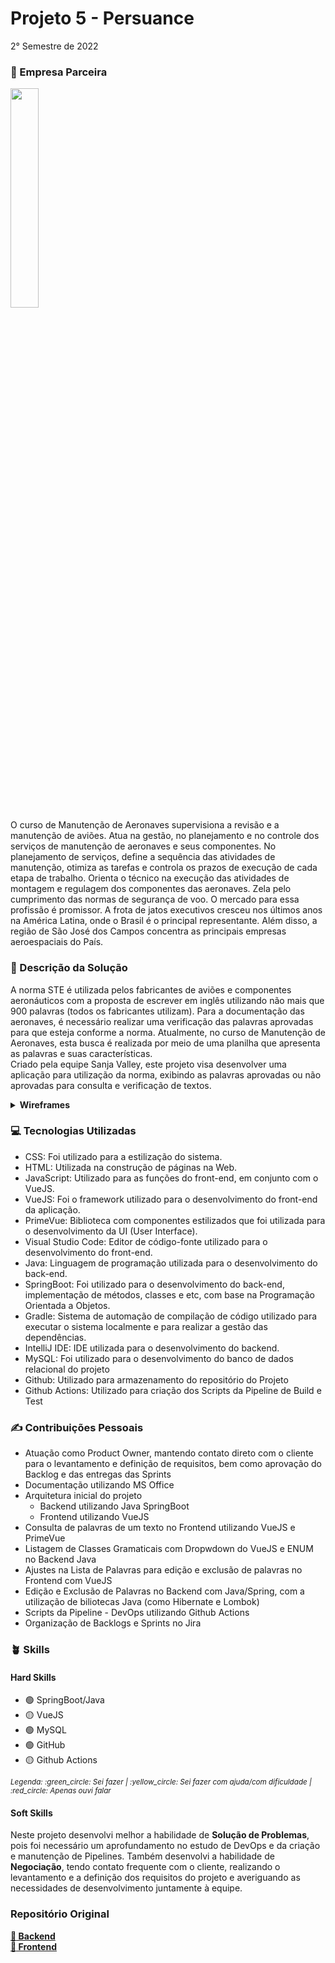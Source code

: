 # Projeto 5 - Persuance
2° Semestre de 2022 <br/>

### :office: Empresa Parceira
<img src="https://user-images.githubusercontent.com/49652498/236961388-fa998d87-e309-4582-b9e0-395db953d520.png" width='30%'/><br/>
O curso de Manutenção de Aeronaves supervisiona a revisão e a manutenção de aviões. Atua na gestão, no planejamento e no controle dos serviços de manutenção de aeronaves e seus componentes. No planejamento de serviços, define a sequência das atividades de manutenção, otimiza as tarefas e controla os prazos de execução de cada etapa de trabalho. Orienta o técnico na execução das atividades de montagem e regulagem dos componentes das aeronaves. Zela pelo cumprimento das normas de segurança de voo. O mercado para essa profissão é promissor. A frota de jatos executivos cresceu nos últimos anos na América Latina, onde o Brasil é o principal representante. Além disso, a região de São José dos Campos concentra as principais empresas aeroespaciais do País. <br/>

### :dart:	Descrição da Solução
A norma STE é utilizada pelos fabricantes de aviões e componentes aeronáuticos com a proposta de escrever em inglês utilizando não mais que 900 palavras (todos os fabricantes utilizam). Para a documentação das aeronaves, é necessário realizar uma verificação das palavras aprovadas para que esteja conforme a norma. Atualmente, no curso de Manutenção de Aeronaves, esta busca é realizada por meio de uma planilha que apresenta as palavras e suas características. <br/>
Criado pela equipe Sanja Valley, este projeto visa desenvolver uma aplicação para utilização da norma, exibindo as palavras aprovadas ou não aprovadas para consulta e verificação de textos.

<details>
  <summary><b> Wireframes </b></summary>
  - Tela de Busca<br/>
  <img src="https://user-images.githubusercontent.com/49652498/236962777-16bde984-0488-45a2-bcd3-4975357ae11b.png"><br/>
  - Tela de Pesquisa de Texto<br/>
  <img src="https://user-images.githubusercontent.com/49652498/236965487-17e055aa-3713-4f90-abea-d06896199bf4.png"><br/>
  - Tela de Importação de Arquivo CSV<br/>
  <img src="https://user-images.githubusercontent.com/49652498/236965619-32aebdb9-900a-4567-b50b-366c3bcb78cc.png"><br/>
  - Tela de Criação e Edição de Palavras<br/>
  <img src="https://user-images.githubusercontent.com/49652498/236965939-18fd505d-b753-4520-9228-751c0fd5f977.png"><br/>
  
</details>

### :computer:	Tecnologias Utilizadas
- CSS: Foi utilizado para a estilização do sistema.
- HTML: Utilizada na construção de páginas na Web.
- JavaScript: Utilizado para as funções do front-end, em conjunto com o VueJS.
- VueJS: Foi o framework utilizado para o desenvolvimento do front-end da aplicação.
- PrimeVue: Biblioteca com componentes estilizados que foi utilizada para o desenvolvimento da UI (User Interface).
- Visual Studio Code: Editor de código-fonte utilizado para o desenvolvimento do front-end.
- Java: Linguagem de programação utilizada para o desenvolvimento do back-end.
- SpringBoot: Foi utilizado para o desenvolvimento do back-end, implementação de métodos, classes e etc, com base na Programação Orientada a Objetos.
- Gradle: Sistema de automação de compilação de código utilizado para executar o sistema localmente e para realizar a gestão das dependências.
- IntelliJ IDE: IDE utilizada para o desenvolvimento do backend.
- MySQL: Foi utilizado para o desenvolvimento do banco de dados relacional do projeto
- Github: Utilizado para armazenamento do repositório do Projeto
- Github Actions: Utilizado para criação dos Scripts da Pipeline de Build e Test

### :writing_hand: Contribuições Pessoais
- Atuação como Product Owner, mantendo contato direto com o cliente para o levantamento e definição de requisitos, bem como aprovação do Backlog e das entregas das Sprints
- Documentação utilizando MS Office
- Arquitetura inicial do projeto
  - Backend utilizando Java SpringBoot
  - Frontend utilizando VueJS
- Consulta de palavras de um texto no Frontend utilizando VueJS e PrimeVue
- Listagem de Classes Gramaticais com Dropwdown do VueJS e ENUM no Backend Java
- Ajustes na Lista de Palavras para edição e exclusão de palavras no Frontend com VueJS
- Edição e Exclusão de Palavras no Backend com Java/Spring, com a utilização de biliotecas Java (como Hibernate e Lombok)
- Scripts da Pipeline - DevOps utilizando Github Actions
- Organização de Backlogs e Sprints no Jira

### :potted_plant: Skills
#### Hard Skills
- :green_circle: SpringBoot/Java
- :yellow_circle: VueJS
- :green_circle: MySQL 
- :green_circle: GitHub
- :yellow_circle: Github Actions
<p><sub><i>Legenda: :green_circle:	Sei fazer | :yellow_circle:	Sei fazer com ajuda/com dificuldade | :red_circle: Apenas ouvi falar </i></sub></p>

#### Soft Skills
Neste projeto desenvolvi melhor a habilidade de **Solução de Problemas**, pois foi necessário um aprofundamento no estudo de DevOps e da criação e manutenção de Pipelines. Também desenvolvi a habilidade de **Negociação**, tendo contato frequente com o cliente, realizando o levantamento e a definição dos requisitos do projeto e averiguando as necessidades de desenvolvimento juntamente à equipe.

### Repositório Original
<b><a href="https://github.com/EquipeFatec/persuance-backend"> :link: Backend </a></b><br/>
<b><a href="https://github.com/EquipeFatec/persuance-frontend"> :link: Frontend </a></b><br/>
